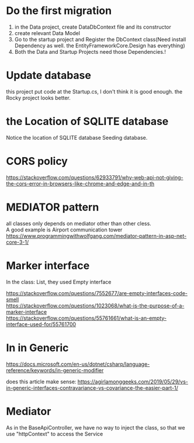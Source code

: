 # Do the first migration

1. in the Data project, create DataDbContext file and its constructor
2. create relevant Data Model
3. Go to the startup project and Register the DbContext class(Need install Dependency as well.  the EntityFrameworkCore.Design has everything)
4. Both the Data and Startup Projects need those Dependencies.!

# Update database

this project put code at the Startup.cs, I don't think it is good enough.
the Rocky project looks better.

# the Location of SQLITE database

Notice the location of SQLITE database
Seeding database.

# CORS policy

https://stackoverflow.com/questions/62933791/why-web-api-not-giving-the-cors-error-in-browsers-like-chrome-and-edge-and-in-th

# MEDIATOR pattern
all classes only depends on mediator other than other cless.  
A good example is Airport communication tower  
https://www.programmingwithwolfgang.com/mediator-pattern-in-asp-net-core-3-1/

# Marker interface
In the class: List, they used  Empty interface  

https://stackoverflow.com/questions/7552677/are-empty-interfaces-code-smell  
https://stackoverflow.com/questions/1023068/what-is-the-purpose-of-a-marker-interface  
https://stackoverflow.com/questions/55761661/what-is-an-empty-interface-used-for/55761700

# In in Generic 

https://docs.microsoft.com/en-us/dotnet/csharp/language-reference/keywords/in-generic-modifier

does this article make sense: https://agirlamonggeeks.com/2019/05/29/vs-in-generic-interfaces-contravariance-vs-covariance-the-easier-part-1/
 
# Mediator

As in the BaseApiController, we have no way to inject the class, so that we use "httpContext" to access the Service 